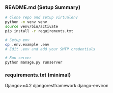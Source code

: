 
### README.md (Setup Summary)
```bash
# Clone repo and setup virtualenv
python -m venv venv
source venv/bin/activate
pip install -r requirements.txt

# Setup env
cp .env.example .env
# Edit .env and add your SMTP credentials

# Run server
python manage.py runserver
```

### requirements.txt (minimal)
Django>=4.2
djangorestframework
django-environ
